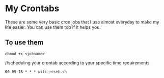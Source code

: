 # My Crontabs

These are some very basic cron jobs that I use almost everyday to make my life easier. You can use them too if it helps you.

## To use them

 `chmod +x <jobname>`
 
 //scheduling your crontab according to your specific time requirements
 
  `00 09-18 * * * wifi-reset.sh`



